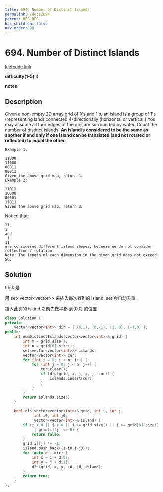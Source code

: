 ```yaml
---
title: 694. Number of Distinct Islands
permalink: /docs/694
parent: BFS_DFS
has_children: false
nav_order: 99
---
```

# 694. Number of Distinct Islands
[leetcode link](https://leetcode.com/problems/number-of-distinct-islands/)

**difficulty(1-5)** 
4

**notes**   


## Description
Given a non-empty 2D array grid of 0's and 1's, an island is a group of 1's (representing land) connected 4-directionally (horizontal or vertical.) You may assume all four edges of the grid are surrounded by water.
Count the number of distinct islands. **An island is considered to be the same as another if and only if one island can be translated (and not rotated or reflected) to equal the other.**

```
Example 1:

11000
11000
00011
00011
Given the above grid map, return 1.
Example 2:

11011
10000
00001
11011
Given the above grid map, return 3.
```
Notice that:
```
11
1
and
 1
11
are considered different island shapes, because we do not consider reflection / rotation.
Note: The length of each dimension in the given grid does not exceed 50.
```

## Solution
trick 是

用 set<vector<vector<int>>> 来插入每次找到的 island. set 会自动去重.

插入此次的 island 之前先做平移 到[0,0] 的位置

```c++
class Solution {
private:
    vector<vector<int>> dir = { {0,1}, {0,-1}, {1, 0}, {-1,0} };
public:
    int numDistinctIslands(vector<vector<int>>& grid) {
        int m = grid.size(); 
        int n = grid[0].size();
        set<vector<vector<int>>> islands;
        vector<vector<int>> cur;
        for (int i = 0; i < m; i++) {
            for (int j = 0; j < n; j++) {
                cur.clear();
                if (dfs(grid, i, j, i, j, cur)) {
                    islands.insert(cur);
                }
            }
        }
        return islands.size();
    }
    
    bool dfs(vector<vector<int>>& grid, int i, int j,
             int i0, int j0,
             vector<vector<int>>& island) {
        if (i < 0 || j < 0 || i >= grid.size() || j >= grid[0].size()
            || grid[i][j] <= 0) {
            return false;
        }
        grid[i][j] *= -1;
        island.push_back({i-i0,j-j0});
        for (auto d : dir) {
            int x = i + d[0];
            int y = j + d[1];
            dfs(grid, x, y, i0, j0, island);
        }
        return true;
    }
};
```


<!-- 
Default label
{: .label }

Blue label
{: .label .label-blue }

Stable
{: .label .label-green }

New release
{: .label .label-purple }

Coming soon
{: .label .label-yellow }

Deprecated
{: .label .label-red } -->
